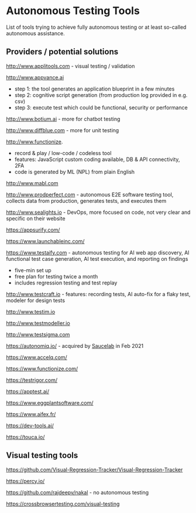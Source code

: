 # Autonomous Testing Tools

List of tools trying to achieve fully autonomous testing or at least so-called autonomous assistance.

## Providers / potential solutions

http://www.applitools.com - visual testing / validation

http://www.appvance.ai

- step 1: the tool generates an application blueprint in a few minutes
- step 2: cognitive script generation (from production log provided in e.g. csv)
- step 3: execute test which could be functional, security or performance

http://www.botium.ai - more for chatbot testing

http://www.diffblue.com - more for unit testing

http://www.functionize.

- record & play / low-code / codeless tool
- features: JavaScript custom coding available, DB & API connectivity, 2FA
- code is generated by ML (NPL) from plain English

http://www.mabl.com

http://www.prodperfect.com - autonomous E2E software testing tool, collects data from production, generates tests, and executes them

http://www.sealights.io - DevOps, more focused on code, not very clear and specific on their website

https://appsurify.com/

https://www.launchableinc.com/

https://www.testaify.com - autonomous testing for AI web app discovery, AI functional test case generation, AI test execution, and reporting on findings
- five-min set up
- free plan for testing twice a month 
- includes regression testing and test replay 

http://www.testcraft.io - features: recording tests, AI auto-fix for a flaky test, modeler for design tests

http://www.testim.io

http://www.testmodeller.io

http://www.testsigma.com

https://autonomiq.io/ - acquired by [Saucelab](https://saucelabs.com/platform/low-code-testing) in Feb 2021

https://www.accelq.com/

https://www.functionize.com/

https://testrigor.com/

https://apptest.ai/

https://www.eggplantsoftware.com/

https://www.aifex.fr/

https://dev-tools.ai/

https://touca.io/

## Visual testing tools

https://github.com/Visual-Regression-Tracker/Visual-Regression-Tracker

https://percy.io/

https://github.com/rajdeepv/nakal - no autonomous testing

https://crossbrowsertesting.com/visual-testing
